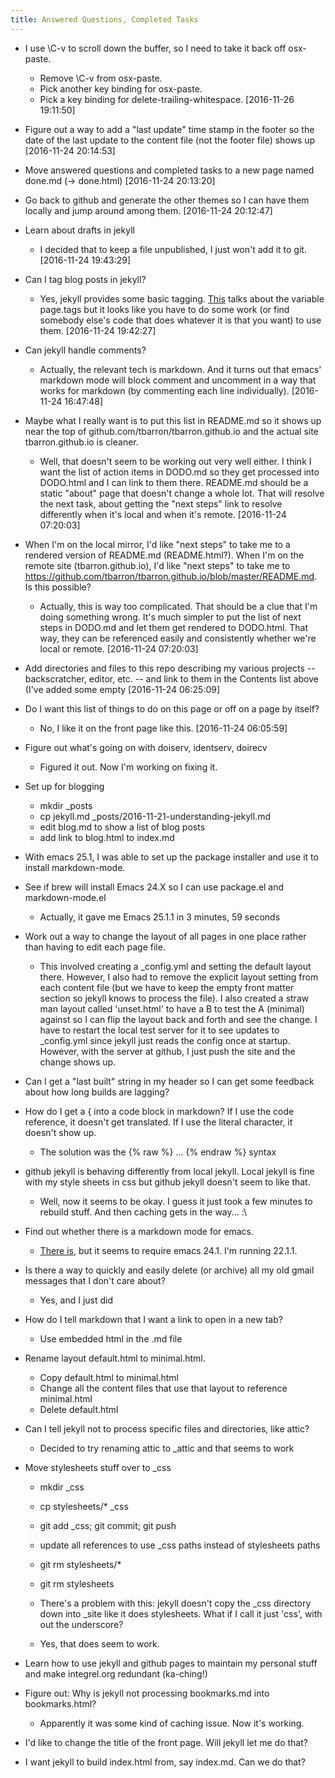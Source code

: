 ```yaml
---
title: Answered Questions, Completed Tasks
---
```


 * I use \C-v to scroll down the buffer, so I need to take it back off
   osx-paste.
   * Remove \C-v from osx-paste.
   * Pick another key binding for osx-paste.
   * Pick a key binding for delete-trailing-whitespace.
     [2016-11-26 19:11:50]

 * Figure out a way to add a "last update" time stamp in the footer so the
   date of the last update to the content file (not the footer file) shows
   up [2016-11-24 20:14:53]

 * Move answered questions and completed tasks to a new page named
   done.md (-> done.html) [2016-11-24 20:13:20]

 * Go back to github and generate the other themes so I can have them
   locally and jump around among them. [2016-11-24 20:12:47]

 * Learn about drafts in jekyll
   * I decided that to keep a file unpublished, I just won't add it to git.
     [2016-11-24 19:43:29]

 * Can I tag blog posts in jekyll?
   * Yes, jekyll provides some basic tagging.
     [This](https://jekyllrb.com/docs/variables/) talks about the variable
     page.tags but it looks like you have to do some work (or find somebody
     else's code that does whatever it is that you want) to use them.
     [2016-11-24 19:42:27]

 * Can jekyll handle comments?
   * Actually, the relevant tech is markdown. And it turns out that emacs'
     markdown mode will block comment and uncomment in a way that works for
     markdown (by commenting each line individually). [2016-11-24 16:47:48]

 * Maybe what I really want is to put this list in README.md so it shows up
   near the top of github.com/tbarron/tbarron.github.io and the actual site
   tbarron.github.io is cleaner.
   * Well, that doesn't seem to be working out very well either. I think I
     want the list of action items in DODO.md so they get processed into
     DODO.html and I can link to them there. README.md should be a static
     "about" page that doesn't change a whole lot. That will resolve the
     next task, about getting the "next steps" link to resolve differently
     when it's local and when it's remote.
     [2016-11-24 07:20:03]

 * When I'm on the local mirror, I'd like "next steps" to take me to a
   rendered version of README.md (README.html?). When I'm on the remote
   site (tbarron.github.io), I'd like "next steps" to take me to
   https://github.com/tbarron/tbarron.github.io/blob/master/README.md. Is
   this possible?
   * Actually, this is way too complicated. That should be a clue that I'm
     doing something wrong. It's much simpler to put the list of next steps
     in DODO.md and let them get rendered to DODO.html. That way, they can
     be referenced easily and consistently whether we're local or remote.
     [2016-11-24 07:20:03]

 * Add directories and files to this repo describing my various
   projects -- backscratcher, editor, etc. -- and link to them in the
   Contents list above (I've added some empty [2016-11-24 06:25:09]

 * Do I want this list of things to do on this page or off on a page
   by itself?
   * No, I like it on the front page like this. [2016-11-24 06:05:59]

 * Figure out what's going on with doiserv, identserv, doirecv
   * Figured it out. Now I'm working on fixing it.

 * Set up for blogging
   * mkdir _posts
   * cp jekyll.md _posts/2016-11-21-understanding-jekyll.md
   * edit blog.md to show a list of blog posts
   * add link to blog.html to index.md

 * With emacs 25.1, I was able to set up the package installer and use it
   to install markdown-mode.

 * See if brew will install Emacs 24.X so I can use package.el and
   markdown-mode.el
   * Actually, it gave me Emacs 25.1.1 in 3 minutes, 59 seconds

 * Work out a way to change the layout of all pages in one place
   rather than having to edit each page file.
   * This involved creating a _config.yml and setting the default
     layout there. However, I also had to remove the explicit layout
     setting from each content file (but we have to keep the empty
     front matter section so jekyll knows to process the file). I also
     created a straw man layout called 'unset.html' to have a B to
     test the A (minimal) against so I can flip the layout back and
     forth and see the change. I have to restart the local test server
     for it to see updates to _config.yml since jekyll just reads the
     config once at startup. However, with the server at github, I
     just push the site and the change shows up.

 * Can I get a "last built" string in my header so I can get some
   feedback about how long builds are lagging?

 * How do I get a &#123; into a code block in markdown? If I use the
   code reference, it doesn't get translated. If I use the literal
   character, it doesn't show up.
   * The solution was the {% raw %} ... {% endraw %} syntax

 * github jekyll is behaving differently from local jekyll. Local
   jekyll is fine with my style sheets in css but github jekyll
   doesn't seem to like that.
   * Well, now it seems to be okay. I guess it just took a few minutes
     to rebuild stuff. And then caching gets in the way... :\

 * Find out whether there is a markdown mode for emacs.
   * [There is](http://jblevins.org/projects/markdown-mode/), but it
     seems to require emacs 24.1. I'm running 22.1.1.

 * Is there a way to quickly and easily delete (or archive) all my old
   gmail messages that I don't care about?
   * Yes, and I just did

 * How do I tell markdown that I want a link to open in a new tab?
   * Use embedded html in the .md file

 * Rename layout default.html to minimal.html.
   * Copy default.html to minimal.html
   * Change all the content files that use that layout to reference minimal.html
   * Delete default.html

 * Can I tell jekyll not to process specific files and directories, like attic?
   * Decided to try renaming attic to _attic and that seems to work

 * Move stylesheets stuff over to _css
   * mkdir _css
   * cp stylesheets/* _css
   * git add _css; git commit; git push
   * update all references to use _css paths instead of stylesheets paths
   * git rm stylesheets/*
   * git rm stylesheets

   * There's a problem with this: jekyll doesn't copy the _css
     directory down into _site like it does stylesheets. What if I
     call it just 'css', with out the underscore?

   * Yes, that does seem to work.

 * Learn how to use jekyll and github pages to maintain my personal
   stuff and make integrel.org redundant (ka-ching!)

 * Figure out: Why is jekyll not processing bookmarks.md into bookmarks.html?
   * Apparently it was some kind of caching issue. Now it's working.

  * I'd like to change the title of the front page. Will jekyll let me do that?

  * I want jekyll to build index.html from, say index.md. Can we do that?

